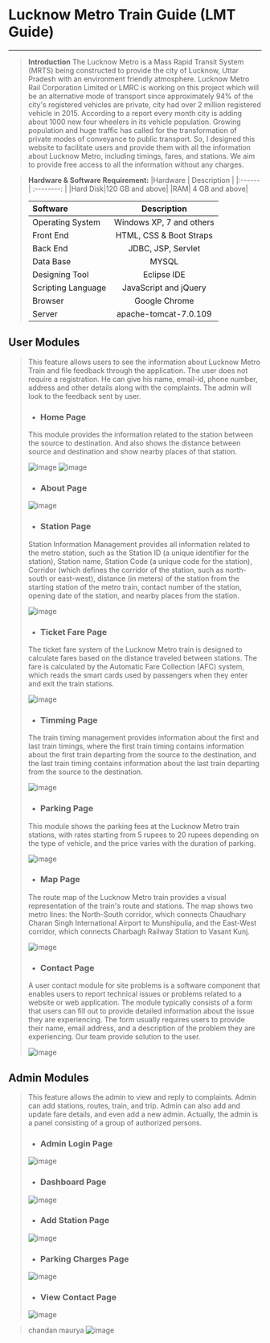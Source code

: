 # Lucknow Metro Train Guide (LMT Guide)
---
> **Introduction**
>The Lucknow Metro is a Mass Rapid Transit System (MRTS) being constructed to provide the city of Lucknow, Uttar Pradesh with an environment friendly atmosphere. Lucknow Metro Rail Corporation Limited or LMRC is working on this project which will be an alternative mode of transport since approximately 94% of the city's registered vehicles are private, city had over 2 million registered vehicle in 2015. According to a report every month city is adding about 1000 new four wheelers in its vehicle population. Growing population and huge traffic has called for the transformation of private modes of conveyance to public transport.
> So, I designed this website to facilitate users and provide them with all the information about Lucknow Metro, including timings, fares, and stations. We aim to provide free access to all the information without any charges.

>**Hardware & Software Requirement:**
>|Hardware   | Description |
>|:------| :--------: |
>|Hard Disk|120 GB and above|
>|RAM| 4 GB and above| 
>
>|Software   | Description |
>|:------| :--------: |
>|Operating System|Windows XP, 7 and others|
>|Front End| HTML, CSS & Boot Straps| 
>|Back End| JDBC, JSP, Servlet| 
>|Data Base| MYSQL| 
>|Designing Tool| Eclipse IDE| 
>|Scripting Language| JavaScript and jQuery| 
>|Browser| Google Chrome| 
>|Server| apache-tomcat-7.0.109| 

## User Modules
>This feature allows users to see the information about Lucknow Metro Train and file feedback through the application. The user does not require a registration. He can give his name, email-id, phone number, address and other details along with the complaints. The admin will look to the feedback sent by user.
>- ### Home Page
>This module provides the information related to the station between the source to destination. And also shows the distance between source and destination and show nearby places of that station.
>
>![image](image\s1.png)
>![image](image/s13.png)
>
>- ### About Page
>![image](image/s2.png)
>
>- ### Station Page
>Station Information Management provides all information related to the metro station, such as the Station ID (a unique identifier for the station), Station name, Station Code (a unique code for the station), Corridor (which defines the corridor of the station, such as north-south or east-west), distance (in meters) of the station from the starting station of the metro train, contact number of the station, opening date of the station, and nearby places from the station.
>
>![image](image/s3.png)
>
>- ### Ticket Fare Page
>The ticket fare system of the Lucknow Metro train is designed to calculate fares based on the distance traveled between stations. The fare is calculated by the Automatic Fare Collection (AFC) system, which reads the smart cards used by passengers when they enter and exit the train stations.
>
>![image](image/s4.png)
>
>- ### Timming Page
>The train timing management provides information about the first and last train timings, where the first train timing contains information about the first train departing from the source to the destination, and the last train timing contains information about the last train departing from the source to the destination.
>
>![image](image/s5.png)
>
>- ### Parking Page
>This module shows the parking fees at the Lucknow Metro train stations, with rates starting from 5 rupees to 20 rupees depending on the type of vehicle, and the price varies with the duration of parking.
>
>![image](image/s6.png)
>
>- ### Map Page
>The route map of the Lucknow Metro train provides a visual representation of the train's route and stations. The map shows two metro lines: the North-South corridor, which connects Chaudhary Charan Singh International Airport to Munshipulia, and the East-West corridor, which connects Charbagh Railway Station to Vasant Kunj.
>
>![image](image/s7.png)
>
>- ### Contact Page
>A user contact module for site problems is a software component that enables users to report technical issues or problems related to a website or web application. The module typically consists of a form that users can fill out to provide detailed information about the issue they are experiencing. The form usually requires users to provide their name, email address, and a description of the problem they are experiencing. Our team provide solution to the user.
>
>![image](image/s14.png)


## Admin Modules
>This feature allows the admin to view and reply to complaints. Admin can add stations, routes, train, and trip. Admin can also add and update fare details, and even add a new admin. Actually, the admin is a panel consisting of a group of authorized persons.
>- ### Admin Login Page
>![image](image/s8.png)
>- ### Dashboard Page
>![image](image/s9.png)
>
>- ### Add Station Page
>![image](image/s10.png)
>
>- ### Parking Charges Page
>![image](image/s11.png)
>
>- ### View Contact Page
>![image](image/s12.png)

>chandan maurya
![image](image/chandan.jpg)

